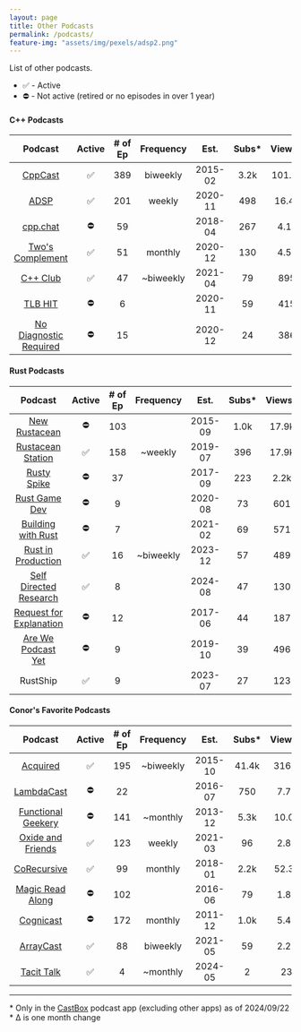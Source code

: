 ```yaml
---
layout: page
title: Other Podcasts
permalink: /podcasts/
feature-img: "assets/img/pexels/adsp2.png"
---
```


List of other podcasts.

* ✅ - Active
* ⛔ - Not active (retired or no episodes in over 1 year)

#### C++ Podcasts 

|                          Podcast                           | Active | # of Ep | Frequency |  Est.   | Subs* | Views* | Sub Δ | Views Δ |
| :--------------------------------------------------------: | :----: | :-----: | :-------: | :-----: | :---: | :----: | :---: | :-----: |
|              [CppCast](https://cppcast.com/)               |   ✅    |   389   | biweekly  | 2015-02 | 3.2k  | 101.2k |   -   |  +300   |
|            [ADSP](https://adspthepodcast.com/)             |   ✅    |   201   |  weekly   | 2020-11 |  498  | 16.4k  |  +16  |  +400   |
|               [cpp.chat](https://cpp.chat/)                |   ⛔    |   59    |           | 2018-04 |  267  |  4.1k  |   -   |    -    |
|    [Two's Complement](https://www.twoscomplement.org/)     |   ✅    |   51    |  monthly  | 2020-12 |  130  |  4.5k  |  +4   |  -100   |
|              [C++ Club](https://cppclub.uk/)               |   ✅    |   47    | ~biweekly | 2021-04 |  79   |  895   |  +5   |   +63   |
|                [TLB HIT](https://tlbh.it/)                 |   ⛔    |    6    |           | 2020-11 |  59   |  415   |   -   |    -    |
| [No Diagnostic Required](https://nodiagnosticrequired.tv/) |   ⛔    |   15    |           | 2020-12 |  24   |  386   |   -   |    -    |

#### Rust Podcasts

|                                    Podcast                                    | Active | # of Ep | Frequency |  Est.   | Subs* | Views* | Sub Δ | Views Δ |
| :---------------------------------------------------------------------------: | :----: | :-----: | :-------: | :-----: | :---: | :----: | :---: | :-----: |
|                  [New Rustacean](https://newrustacean.com/)                   |   ⛔    |   103   |           | 2015-09 | 1.0k  | 17.9k  |   -   |    -    |
|              [Rustacean Station](https://rustacean-station.org/)              |   ✅    |   158   |  ~weekly  | 2019-07 |  396  | 17.9k  |  +8   |  +200   |
|               [Rusty Spike](https://twitter.com/rustyspikecast)               |   ⛔    |   37    |           | 2017-09 |  223  |  2.2k  |   -   |    -    |
|                   [Rust Game Dev](https://rustgamedev.com/)                   |   ⛔    |    9    |           | 2020-08 |  73   |  601   |   -   |    -    |
|          [Building with Rust](https://anchor.fm/building-with-rust)           |   ⛔    |    7    |           | 2021-02 |  69   |  571   |   -   |    -    |
|              [Rust in Production](https://corrode.dev/podcast/)               |   ✅    |   16    | ~biweekly | 2023-12 |  57   |  489   |   -   |   +29   |
|              [Self Directed Research](https://sdr-podcast.com/)               |   ✅    |    8    |           | 2024-08 |  47   |  130   |  +5   |   96    |
| [Request for Explanation](https://request-for-explanation.github.io/podcast/) |   ⛔    |   12    |           | 2017-06 |  44   |  187   |   -   |    -    |
|         [Are We Podcast Yet](https://soundcloud.com/arewepodcastyet)          |   ⛔    |    9    |           | 2019-10 |  39   |  496   |   -   |    -    |
|                                   RustShip                                    |   ✅    |    9    |           | 2023-07 |  27   |  123   |  -1   |   +2    |

#### Conor's Favorite Podcasts

|                                Podcast                                 | Active | # of Ep | Frequency |  Est.   | Subs* | Views* | Sub Δ | Views Δ |
| :--------------------------------------------------------------------: | :----: | :-----: | :-------: | :-----: | :---: | :----: | :---: | :-----: |
|                    [Acquired](https://acquired.fm/)                    |   ✅    |   195   | ~biweekly | 2015-10 | 41.4k | 316.7  |   -   |    -    |
|            [LambdaCast](https://soundcloud.com/lambda-cast)            |   ⛔    |   22    |           | 2016-07 |  750  |  7.7k  |   -   |    -    |
|        [Functional Geekery](https://www.functionalgeekery.com/)        |   ⛔    |   141   | ~monthly  | 2013-12 | 5.3k  | 10.0k  |   -   |    -    |
| [Oxide and Friends](https://oxide.computer/podcasts/oxide-and-friends) |   ✅    |   123   |  weekly   | 2021-03 |  96   |  2.8k  |  +9   |  +100   |
|                [CoRecursive](https://corecursive.com/)                 |   ✅    |   99    |  monthly  | 2018-01 | 2.2k  | 52.3k  |   -   |  +400   |
|           [Magic Read Along](http://www.magicreadalong.com/)           |   ⛔    |   102   |           | 2016-06 |  79   |  1.8k  |   -   |    -    |
|      [Cognicast](https://www.cognitect.com/cognicast/index.html)       |   ⛔    |   172   |  monthly  | 2011-12 | 1.0k  |  5.4k  |   -   |    -    |
|                [ArrayCast](https://www.arraycast.com/)                 |   ✅    |   88    | biweekly  | 2021-05 |  59   |  2.2k  |  +3   |    -    |
|                  [Tacit Talk](https://tacittalk.com/)                  |   ✅    |    4    | ~monthly  | 2024-05 |   2   |   23   |   -   |   +1    |

----

\* Only in the [CastBox](https://castbox.fm/) podcast app (excluding other apps) as of 2024/09/22
<br>\* Δ is one month change

